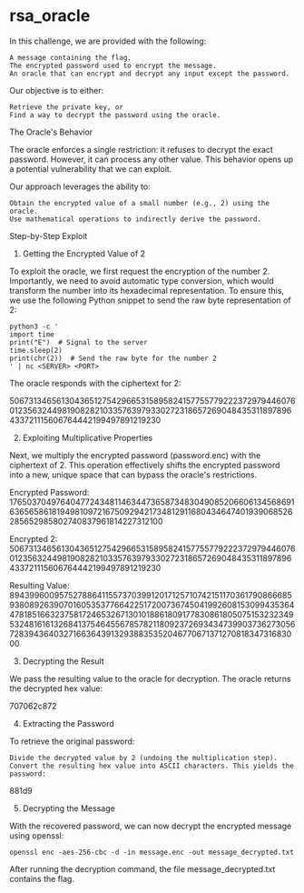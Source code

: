 # rsa_oracle

In this challenge, we are provided with the following:

    A message containing the flag.
    The encrypted password used to encrypt the message.
    An oracle that can encrypt and decrypt any input except the password.

Our objective is to either:

    Retrieve the private key, or
    Find a way to decrypt the password using the oracle.

The Oracle's Behavior

The oracle enforces a single restriction: it refuses to decrypt the exact password. However, it can process any other value. This behavior opens up a potential vulnerability that we can exploit.

Our approach leverages the ability to:

    Obtain the encrypted value of a small number (e.g., 2) using the oracle.
    Use mathematical operations to indirectly derive the password.

Step-by-Step Exploit
1. Getting the Encrypted Value of 2

To exploit the oracle, we first request the encryption of the number 2. Importantly, we need to avoid automatic type conversion, which would transform the number into its hexadecimal representation. To ensure this, we use the following Python snippet to send the raw byte representation of 2:

```
python3 -c '
import time
print("E")  # Signal to the server
time.sleep(2)
print(chr(2))  # Send the raw byte for the number 2
' | nc <SERVER> <PORT>
```

The oracle responds with the ciphertext for 2:

5067313465613043651275429665315895824157755779222372979446076012356324498190828210335763979330272318657269048435311897896433721115606764442199497891219230

2. Exploiting Multiplicative Properties

Next, we multiply the encrypted password (password.enc) with the ciphertext of 2. This operation effectively shifts the encrypted password into a new, unique space that can bypass the oracle's restrictions.

Encrypted Password: 
1765037049764047724348114634473658734830490852066061345686916365658618194981097216750929421734812911680434647401939068526285652985802740837961814227312100

Encrypted 2:
5067313465613043651275429665315895824157755779222372979446076012356324498190828210335763979330272318657269048435311897896433721115606764442199497891219230

Resulting Value:
8943996009575278864115573703991201712571074215117036179086668593808926390701605353776642251720073674504199260815309943536447818516632375817246532671301018861809177830861805075153232349532481616132684137546455678578211809237269343473990373627305672839436403271663643913293883535204677067137127081834731683000

3. Decrypting the Result

We pass the resulting value to the oracle for decryption. The oracle returns the decrypted hex value:

707062c872

4. Extracting the Password

To retrieve the original password:

    Divide the decrypted value by 2 (undoing the multiplication step).
    Convert the resulting hex value into ASCII characters. This yields the password:

881d9

5. Decrypting the Message

With the recovered password, we can now decrypt the encrypted message using openssl:
```
openssl enc -aes-256-cbc -d -in message.enc -out message_decrypted.txt
```
After running the decryption command, the file message_decrypted.txt contains the flag.
